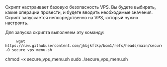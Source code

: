 Скрипт настраивает базовую безопасность VPS. Вы будете выбирать, какие операции провести, и будете вводить необходимые значения. Скрипт запускается непосредственно на VPS, который нужно настроить.

Для запуска скрипта выполняем эту команду:
         
         wget https://raw.githubusercontent.com/jkbjkflkp/bom1/refs/heads/main/secure_vps_menu.sh -O secure_vps_menu.sh
chmod +x secure_vps_menu.sh
sudo ./secure_vps_menu.sh
